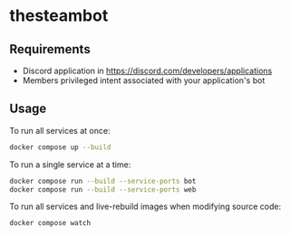 # thesteambot

## Requirements

- Discord application in https://discord.com/developers/applications
- Members privileged intent associated with your application's bot

## Usage

To run all services at once:

```sh
docker compose up --build
```

To run a single service at a time:

```sh
docker compose run --build --service-ports bot
docker compose run --build --service-ports web
```

To run all services and live-rebuild images when modifying source code:

```sh
docker compose watch
```
